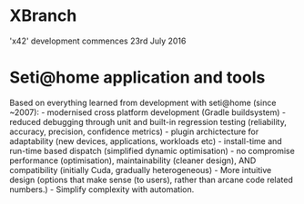 # XBranch
'x42' development commences 23rd July 2016

<h1>Seti@home application and tools</h1>
Based on everything learned from development with seti@home (since ~2007):
- modernised cross platform development (Gradle buildsystem)
- reduced debugging through unit and built-in regression testing (reliability, accuracy, precision, confidence metrics)
- plugin archictecture for adaptability (new devices, applications, workloads etc)
- install-time and run-time based dispatch (simplified dynamic optimisation)
- no compromise performance (optimisation), maintainability (cleaner design), AND compatibility (initially Cuda, gradually heterogeneous)
- More intuitive design (options that make sense (to users), rather than arcane code related numbers.)
- Simplify complexity with automation.


